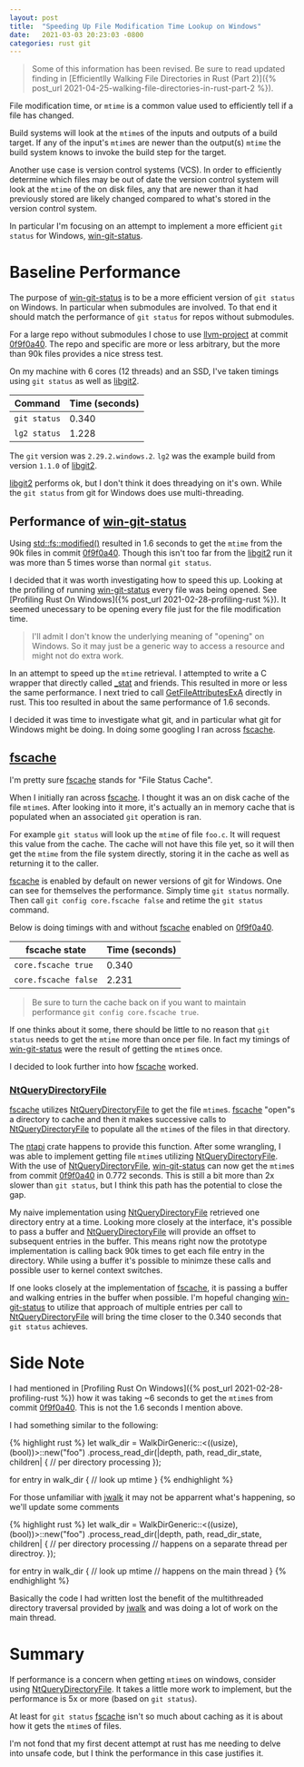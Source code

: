 ```yaml
---
layout: post
title:  "Speeding Up File Modification Time Lookup on Windows"
date:   2021-03-03 20:23:03 -0800
categories: rust git
---
```


> Some of this information has been revised. Be sure to read updated finding
  in [Efficientlly Walking File Directories in Rust (Part 2)]({% post_url
  2021-04-25-walking-file-directories-in-rust-part-2 %}).

File modification time, or `mtime` is a common value used to efficiently tell
if a file has changed. 

Build systems will look at the `mtime`s of the inputs and outputs of a build
target. If any of the input's `mtime`s are newer than the output(s) `mtime`
the build system knows to invoke the build step for the target.

Another use case is version control systems (VCS). In order to efficiently
determine which files may be out of date the version control system will look
at the `mtime` of the on disk files, any that are newer than it had
previously stored are likely changed compared to what's stored in the version
control system.

In particular I'm focusing on an attempt to implement a more efficient `git
status` for Windows, [win-git-status].

Baseline Performance
====================

The purpose of [win-git-status] is to be a more efficient version of 
`git status` on Windows. In particular when submodules are involved. To that
end it should match the performance of `git status` for repos without submodules.

For a large repo without submodules I chose to use [llvm-project] at commit
[0f9f0a40]. The repo and specific are more or less arbitrary, but the more
than 90k files provides a nice stress test.

On my machine with 6 cores (12 threads) and an SSD, I've taken timings using
`git status` as well as [libgit2].

| Command | Time (seconds) |
| ------- | ---- |
| `git status` | 0.340 |
| `lg2 status` | 1.228 |

The `git` version was `2.29.2.windows.2`. `lg2` was the example build from
version `1.1.0` of [libgit2].

[libgit2] performs ok, but I don't think it does threadying on it's own.
While the `git status` from git for Windows does use multi-threading.

Performance of [win-git-status]
-------------------------------

Using [std::fs::modified()][modified] resulted in 1.6 seconds to get the
`mtime` from the 90k files in commit [0f9f0a40]. Though this isn't too
far from the [libgit2] run it was more than 5 times worse than normal `git
status`.

I decided that it was worth investigating how to speed this up. Looking at
the profiling of running [win-git-status] every file was being opened.  See 
[Profiling Rust On Windows]({% post_url 2021-02-28-profiling-rust %}). It
seemed unecessary to be opening every file just for the file modification
time.  

> I'll admit I don't know the underlying meaning of "opening" on Windows. So
> it may just be a generic way to access a resource and might not do extra
> work.

In an attempt to speed up the `mtime` retrieval. I attempted to write a C
wrapper that directly called [_stat] and friends. This resulted in more or
less the same performance. I next tried to call [GetFileAttributesExA]
directly in rust. This too resulted in about the same performance of 1.6
seconds.

I decided it was time to investigate what git, and in particular what git for
Windows might be doing. In doing some googling I ran across [fscache].

[fscache]
---------

I'm pretty sure [fscache] stands for "File Status Cache". 

When I initially ran across [fscache]. I thought it was an on disk cache of
the file `mtime`s. After looking into it more, it's actually an in memory
cache that is populated when an associated `git` operation is ran.

For example `git status` will look up the `mtime` of file `foo.c`. It will
request this value from the cache. The cache will not have this file yet, so
it will then get the `mtime` from the file system directly, storing it in the
cache as well as returning it to the caller.

[fscache] is enabled by default on newer versions of git for Windows. One can
see for themselves the performance. Simply time `git status`
normally. Then call `git config core.fscache false` and retime the `git
status` command.

Below is doing timings with and without [fscache] enabled on [0f9f0a40].

| fscache state | Time (seconds) |
| ------- | ---- |
| `core.fscache true` | 0.340 |
| `core.fscache false` | 2.231 |

> Be sure to turn the cache back on if you want to maintain performance 
> `git config core.fscache true`.

If one thinks about it some, there should be little to no reason that 
`git status` needs to get the `mtime` more than once per file. In fact my
timings of [win-git-status] were the result of getting the `mtime`s once.

I decided to look further into how [fscache] worked.

### [NtQueryDirectoryFile]

[fscache] utilizes [NtQueryDirectoryFile] to get the file `mtime`s. [fscache]
"open"s a directory to cache and then it makes successive calls to
[NtQueryDirectoryFile] to populate all the `mtime`s of the files in that
directory. 

The [ntapi] crate happens to provide this function. After some wrangling, I
was able to implement getting file `mtime`s utilizing [NtQueryDirectoryFile].
With the use of [NtQueryDirectoryFile], [win-git-status] can now get the
`mtime`s from commit [0f9f0a40] in 0.772 seconds. This is still a bit more
than 2x slower than `git status`, but I think this path has the potential to
close the gap.

My naive implementation using [NtQueryDirectoryFile] retrieved one directory
entry at a time. Looking more closely at the interface, it's possible to pass
a buffer and [NtQueryDirectoryFile] will provide an offset to subsequent
entries in the buffer. This means right now the prototype implementation is
calling back 90k times to get each file entry in the directory. While using a
buffer it's possible to minimze these calls and possible user to kernel
context switches.

If one looks closely at the implementation of [fscache], it is passing a
buffer and walking entries in the buffer when possible. I'm hopeful changing
[win-git-status] to utilize that approach of multiple entries per call to
[NtQueryDirectoryFile] will bring the time closer to the 0.340 seconds that
`git status` achieves.

Side Note
=========

I had mentioned in 
[Profiling Rust On Windows]({% post_url 2021-02-28-profiling-rust %}) 
how it was taking ~6 seconds to get the `mtime`s from commit [0f9f0a40]. This
is not the 1.6 seconds I mention above.

I had something similar to the following:

{% highlight rust %}
let walk_dir = WalkDirGeneric::<((usize),(bool))>::new("foo")
    .process_read_dir(|depth, path, read_dir_state, children| {
        // per directory processing
    });

for entry in walk_dir {
    // look up mtime
}
{% endhighlight %}

For those unfamiliar with [jwalk] it may not be apparrent what's happening,
so we'll update some comments

{% highlight rust %}
let walk_dir = WalkDirGeneric::<((usize),(bool))>::new("foo")
    .process_read_dir(|depth, path, read_dir_state, children| {
        // per directory processing
        // happens on a separate thread per directroy.
    });

for entry in walk_dir {
    // look up mtime
    // happens on the main thread
}
{% endhighlight %}

Basically the code I had written lost the benefit of the multithreaded
directory traversal provided by [jwalk] and was doing a lot of work on the
main thread.

Summary
=======

If performance is a concern when getting `mtime`s on windows, consider using
[NtQueryDirectoryFile]. It takes a little more work to implement, but the
performance is 5x or more (based on `git status`).

At least for `git status` [fscache] isn't so much about caching as it is
about how it gets the `mtime`s of files.

I'm not fond that my first decent attempt at rust has me needing to delve
into unsafe code, but I think the performance in this case justifies it.

[win-git-status]: https://github.com/speedyleion/win-git-status
[git-status]: https://git-scm.com/docs/git-status
[walkdir]: https://docs.rs/walkdir/2.3.1/walkdir/
[jwalk]: https://docs.rs/jwalk/0.6.0/jwalk/
[llvm-project]: https://github.com/llvm/llvm-project.git
[0f9f0a40]: https://github.com/llvm/llvm-project/commit/0f9f0a4046e11c2b4c130640f343e3b2b5db08c1
[libgit2]: https://libgit2.org
[WalkParallel]: https://docs.rs/ignore/0.4.17/ignore/struct.WalkParallel.html
[modified]: https://doc.rust-lang.org/std/fs/struct.Metadata.html#method.modified
[_stat]: https://docs.microsoft.com/en-us/cpp/c-runtime-library/reference/stat-functions?view=msvc-160
[GetFileAttributesExA]: https://docs.microsoft.com/en-us/windows/win32/api/fileapi/nf-fileapi-getfileattributesexa
[fscache]: https://github.com/git-for-windows/git/blob/main/compat/win32/fscache.c
[NtQueryDirectoryFile]: https://docs.microsoft.com/en-us/windows-hardware/drivers/ddi/ntifs/nf-ntifs-ntquerydirectoryfile
[ntapi]: https://docs.rs/ntapi/0.3.6/ntapi/